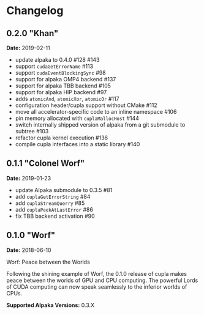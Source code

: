 Changelog
=========

0.2.0 "Khan"
------------
**Date:** 2019-02-11

- update alpaka to 0.4.0 #128 #143
- support `cudaGetErrorName` #113
- support `cudaEventBlockingSync` #98
- support for alpaka OMP4 backend #137
- support for alpaka TBB backend #105
- support for alpaka HIP backend #97
- adds `atomicAnd`, `atomicXor`, `atomicOr` #117
- configuration header/cupla support without CMake #112
- move all accelerator-specific code to an inline namespace #106
- pin memory allocated with `cuplaMallocHost` #144
- switch internally shipped version of alpaka from a git submodule to subtree #103
- refactor cupla kernel execution #136
- compile cupla interfaces into a static library #140

0.1.1 "Colonel Worf"
--------------------
**Date:** 2019-01-23

- update Alpaka submodule to 0.3.5 #81
- add `cuplaGetErrorString` #84
- add `cuplaStreamQuerry` #85
- add `cuplaPeekAtLastError` #86
- fix TBB backend activation #90

0.1.0 "Worf"
------------
**Date:** 2018-06-10

Worf: Peace between the Worlds

Following the shining example of Worf, the 0.1.0 release of cupla makes peace
between the worlds of GPU and CPU computing. The powerful Lords of CUDA
computing can now speak seamlessly to the inferior worlds of CPUs.

**Supported Alpaka Versions:** 0.3.X

